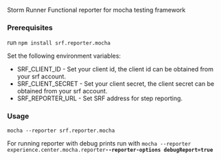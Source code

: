 

Storm Runner Functional reporter for mocha testing framework 

### Prerequisites
run `npm install srf.reporter.mocha` 

Set the following environment variables:
* SRF_CLIENT_ID - Set your client id, the client id can be obtained from your srf account.
* SRF_CLIENT_SECRET - Set your client secret, the client secret can be obtained from your srf account.
* SRF_REPORTER_URL - Set SRF address for step reporting.


### Usage
`mocha --reporter srf.reporter.mocha`

For running reporter with debug prints run with `mocha --reporter experience.center.mocha.reporter`**`--reporter-options debugReport=true`**